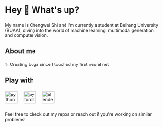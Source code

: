 <h1 align="left">Hey 👋 What's up?</h1>

###

<p align="left">My name is Chengwei Shi and I'm currently a student at Beihang University (BUAA), diving into the world of machine learning, multimodal generation, and computer vision.</p>

###

<h2 align="left">About me</h2>

###

<p align="left">
✨ Creating bugs since I touched my first neural net<br>

</p>

###

<h2 align="left">Play with</h2>

###

<div align="left">
  <img src="https://cdn.jsdelivr.net/gh/devicons/devicon/icons/python/python-original.svg" height="40" alt="python logo" />
  <img width="12" />
  <img src="https://cdn.jsdelivr.net/gh/devicons/devicon/icons/pytorch/pytorch-original.svg" height="40" alt="pytorch logo" />
  <img width="12" />
  <img src="https://cdn.jsdelivr.net/gh/devicons/devicon/icons/blender/blender-original.svg" height="40" alt="blender logo" />
  <img width="12" />

</div>

###



###

<p align="left">Feel free to check out my repos or reach out if you're working on similar problems!</p>
